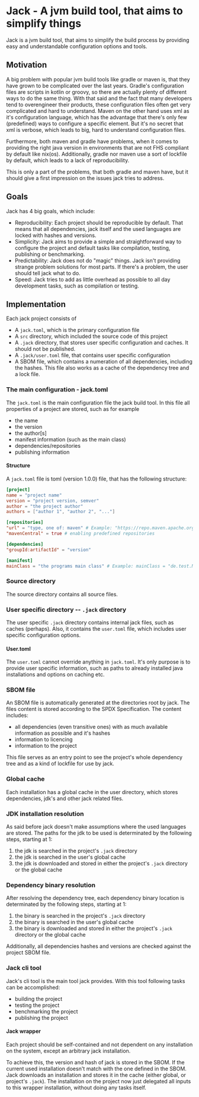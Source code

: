 # Jack - A jvm build tool, that aims to simplify things

Jack is a jvm build tool, that aims to simplify the build process by providing easy and understandable configuration
options and tools.

## Motivation

A big problem with popular jvm build tools like gradle or maven is, that they have grown to be complicated over the last years.
Gradle's configuration files are scripts in kotlin or groovy, so there are actually plenty of different ways
to do the same thing. With that said and the fact that many developers tend to overengineer their products, these
configuration files often get very complicated and hard to understand.
Maven on the other hand uses xml as it's configuration language, which has the advantage that there's only few (predefined)
ways to configure a specific element. But it's no secret that xml is verbose, which leads to big, hard to understand configuration files.

Furthermore, both maven and gradle have problems, when it comes to providing the right java version in environments that are not
FHS compliant by default like nix(os). Additionally, gradle nor maven use a sort of lockfile by default, which leads to 
a lack of reproducibility. 

This is only a part of the problems, that both gradle and maven have, but it should give a first impression on the issues
jack tries to address.

## Goals
Jack has 4 big goals, which include:
- Reproducibility: Each project should be reproducible by default. That means that all dependencies, jack itself and the used languages are locked with hashes and versions.
- Simplicity: Jack aims to provide a simple and straightforward way to configure the project and default tasks like compilation, testing, publishing or benchmarking.
- Predictability: Jack does not do "magic" things. Jack isn't providing strange problem solutions for most parts. If there's a problem, the user should tell jack what to do.
- Speed: Jack tries to add as little overhead as possible to all day development tasks, such as compilation or testing.

## Implementation
Each jack project consists of
- A `jack.toml`, which is the primary configuration file 
- A `src` directory, which included the source code of this project
- A `.jack` directory, that stores user specific configuration and caches. It should not be published.
- A `.jack/user.toml` file, that contains user specific configuration
- A SBOM file, which contains a numeration of all dependencies, including the hashes. This file also works as a cache of the dependency tree and a lock file.

### The main configuration - jack.toml
The `jack.toml` is the main configuration file the jack build tool. In this file all properties of a project are stored, such as for example
- the name
- the version
- the author[s]
- manifest information (such as the main class)
- dependencies/repositories
- publishing information

#### Structure
A `jack.toml` file is toml (version 1.0.0) file, that has the following structure:
```toml
[project]
name = "project name"
version = "project version, semver"
author = "the project author"
authors = ["author 1", "author 2", "..."]

[repositories]
"url" = "type, one of: maven" # Example: "https://repo.maven.apache.org/maven2/" = "maven"
"mavenCentral" = true # enabling predefined repositories

[dependencies]
"groupId:artifactId" = "version"

[manifest]
mainClass = "the programs main class" # Example: mainClass = "de.test.Main"
```

### Source directory
The source directory contains all source files.

### User specific directory -- `.jack` directory
The user specific `.jack` directory contains internal jack files, such as caches (perhaps).
Also, it contains the `user.toml` file, which includes user specific configuration options.

#### User.toml
The `user.toml` cannot override anything in `jack.toml`. It's only purpose is to provide user specific information, such 
as paths to already installed java installations and options on caching etc.

### SBOM file
An SBOM file is automatically generated at the directories root by jack. The files content is stored according to the
SPDX Specification.
The content includes:
- all dependencies (even transitive ones) with as much available information as possible and it's hashes
- information to licencing
- information to the project

This file serves as an entry point to see the project's whole dependency tree and as a kind of lockfile for use by jack.

### Global cache
Each installation has a global cache in the user directory, which stores dependencies, jdk's and other jack related files.

### JDK installation resolution
As said before jack doesn't make assumptions where the used languages are stored.
The paths for the jdk to be used is determinated by the following steps, starting at 1:
1. the jdk is searched in the project's `.jack` directory 
2. the jdk is searched in the user's global cache
3. the jdk is downloaded and stored in either the project's `.jack` directory or the global cache

### Dependency binary resolution
After resolving the dependency tree, each dependency binary location is determinated by the following steps, starting at 1:
1. the binary is searched in the project's `.jack` directory
2. the binary is searched in the user's global cache
3. the binary is downloaded and stored in either the project's `.jack` directory or the global cache

Additionally, all dependencies hashes and versions are checked against the project SBOM file.

### Jack cli tool
Jack's cli tool is the main tool jack provides. With this tool following tasks can be accomplished:
- building the project
- testing the project
- benchmarking the project
- publishing the project

#### Jack wrapper
Each project should be self-contained and not dependent on any installation on the system, except an arbitrary jack installation.

To achieve this, the version and hash of jack is stored in the SBOM.
If the current used installation doesn't match with the one defined in the SBOM. Jack downloads an installation 
and stores it in the cache (either global, or project's `.jack`). The installation on the project now just delegated all
inputs to this wrapper installation, without doing any tasks itself.


